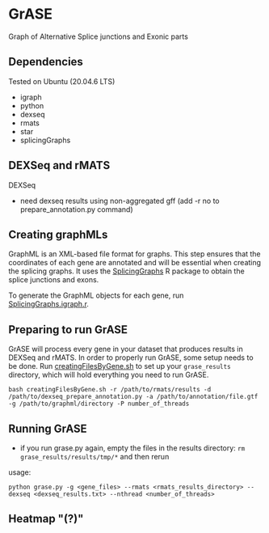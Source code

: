 # GrASE
Graph of Alternative Splice junctions and Exonic parts

## Dependencies
Tested on Ubuntu (20.04.6 LTS)
* igraph
* python
* dexseq
* rmats
* star
* splicingGraphs


## DEXSeq and rMATS
DEXSeq 
* need dexseq results using non-aggregated gff (add -r no to prepare_annotation.py command)

## Creating graphMLs
GraphML is an XML-based file format for graphs. This step ensures that the coordinates of each gene are annotated and will be essential when creating the splicing graphs. It uses the [SplicingGraphs](https://bioconductor.org/packages/release/bioc/html/SplicingGraphs.html) R package to obtain the splice junctions and exons.

To generate the GraphML objects for each gene, run [SplicingGraphs.igraph.r](SplicingGraphs.igraph.r).

## Preparing to run GrASE
GrASE will process every gene in your dataset that produces results in DEXSeq and rMATS. In order to properly run GrASE, some setup needs to be done. Run [creatingFilesByGene.sh](creatingFilesByGene.sh) to set up your `grase_results` directory, which will hold everything you need to run GrASE. 
```
bash creatingFilesByGene.sh -r /path/to/rmats/results -d /path/to/dexseq_prepare_annotation.py -a /path/to/annotation/file.gtf -g /path/to/graphml/directory -P number_of_threads
```

## Running GrASE

* if you run grase.py again, empty the files in the results directory: ```rm grase_results/results/tmp/*``` and then rerun

usage:
```
python grase.py -g <gene_files> --rmats <rmats_results_directory> --dexseq <dexseq_results.txt> --nthread <number_of_threads>
```

## Heatmap "(?)"
